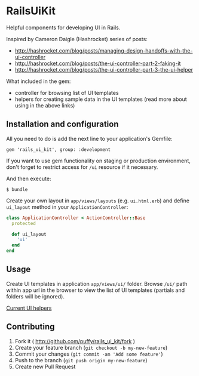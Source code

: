 # RailsUiKit

Helpful components for developing UI in Rails.

Inspired by Cameron Daigle (Hashrocket) series of posts:
* http://hashrocket.com/blog/posts/managing-design-handoffs-with-the-ui-controller
* http://hashrocket.com/blog/posts/the-ui-controller-part-2-faking-it
* http://hashrocket.com/blog/posts/the-ui-controller-part-3-the-ui-helper

What included in the gem:

* controller for browsing list of UI templates
* helpers for creating sample data in the UI templates (read more about using in the above links)

## Installation and configuration

All you need to do is add the next line to your application's Gemfile:

    gem 'rails_ui_kit', group: :development

If you want to use gem functionality on staging or production environment, don't forget to restrict access for `/ui` resource if it necessary.

And then execute:

    $ bundle

Create your own layout in `app/views/layouts` (e.g. `ui.html.erb`) and define `ui_layout` method in your `ApplicationController`:

```ruby
class ApplicationController < ActionController::Base
  protected

  def ui_layout
    'ui'
  end
end
```

## Usage

Create UI templates in application `app/views/ui/` folder.
Browse `/ui/` path within app url in the browser to view the list of UI templates (partials and folders will be ignored).

[Current UI helpers](https://github.com/puffy/rails_ui_kit/blob/master/app/helpers/ui_helper.rb)

## Contributing

1. Fork it ( http://github.com/puffy/rails_ui_kit/fork )
2. Create your feature branch (`git checkout -b my-new-feature`)
3. Commit your changes (`git commit -am 'Add some feature'`)
4. Push to the branch (`git push origin my-new-feature`)
5. Create new Pull Request
